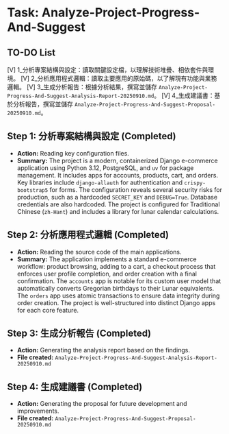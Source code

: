 # Task: Analyze-Project-Progress-And-Suggest

## TO-DO List
[V] 1_分析專案結構與設定：讀取關鍵設定檔，以理解技術堆疊、相依套件與環境。
[V] 2_分析應用程式邏輯：讀取主要應用的原始碼，以了解現有功能與業務邏輯。
[V] 3_生成分析報告：根據分析結果，撰寫並儲存 `Analyze-Project-Progress-And-Suggest-Analysis-Report-20250910.md`。
[V] 4_生成建議書：基於分析報告，撰寫並儲存 `Analyze-Project-Progress-And-Suggest-Proposal-20250910.md`。

## Step 1: 分析專案結構與設定 (Completed)
*   **Action:** Reading key configuration files.
*   **Summary:** The project is a modern, containerized Django e-commerce application using Python 3.12, PostgreSQL, and `uv` for package management. It includes apps for accounts, products, cart, and orders. Key libraries include `django-allauth` for authentication and `crispy-bootstrap5` for forms. The configuration reveals several security risks for production, such as a hardcoded `SECRET_KEY` and `DEBUG=True`. Database credentials are also hardcoded. The project is configured for Traditional Chinese (`zh-Hant`) and includes a library for lunar calendar calculations.

## Step 2: 分析應用程式邏輯 (Completed)
*   **Action:** Reading the source code of the main applications.
*   **Summary:** The application implements a standard e-commerce workflow: product browsing, adding to a cart, a checkout process that enforces user profile completion, and order creation with a final confirmation. The `accounts` app is notable for its custom user model that automatically converts Gregorian birthdays to their Lunar equivalents. The `orders` app uses atomic transactions to ensure data integrity during order creation. The project is well-structured into distinct Django apps for each core feature.

## Step 3: 生成分析報告 (Completed)
*   **Action:** Generating the analysis report based on the findings.
*   **File created:** `Analyze-Project-Progress-And-Suggest-Analysis-Report-20250910.md`

## Step 4: 生成建議書 (Completed)
*   **Action:** Generating the proposal for future development and improvements.
*   **File created:** `Analyze-Project-Progress-And-Suggest-Proposal-20250910.md`
